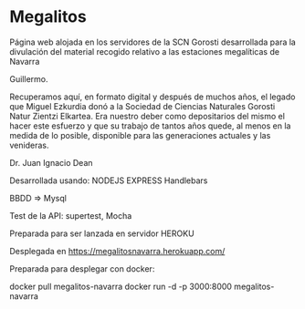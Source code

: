 # Megalitos

Página web alojada en los servidores de la SCN Gorosti desarrollada para la divulación del material recogido relativo a las estaciones megalíticas de Navarra

Guillermo.

Recuperamos aquí, en formato digital y después de muchos años, el legado que Miguel Ezkurdia donó a la Sociedad de Ciencias Naturales Gorosti Natur Zientzi Elkartea.
Era nuestro deber como depositarios del mismo el hacer este esfuerzo y que su trabajo de tantos años quede, al menos en la medida de lo posible, disponible para las generaciones actuales y las venideras.

Dr. Juan Ignacio Dean

Desarrollada usando:
NODEJS
EXPRESS
Handlebars

BBDD => Mysql

Test de la API:
supertest, Mocha

Preparada para ser lanzada en servidor HEROKU

Desplegada en https://megalitosnavarra.herokuapp.com/

Preparada para desplegar con docker:

docker pull megalitos-navarra
docker run -d -p 3000:8000 megalitos-navarra